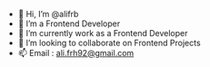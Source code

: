 - 👋 Hi, I’m @alifrb
- 👀 I’m a Frontend Developer
- 🌱 I’m currently work as a Frontend Developer
- 💞️ I’m looking to collaborate on Frontend Projects
- 📫 Email : ali.frh92@gmail.com

<!---
alifrb/alifrb is a ✨ special ✨ repository because its `README.md` (this file) appears on your GitHub profile.
You can click the Preview link to take a look at your changes.
--->
